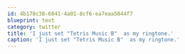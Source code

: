 ```yaml
---
id: 4b178c38-6041-4a01-8cf6-ea7eaa5044f7
blueprint: text
category: twitter
title: 'I just set "Tetris Music B"  as my ringtone.'
caption: 'I just set "Tetris Music B"  as my ringtone.'
---
```

